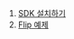 1. [SDK 설치하기](https://github.com/CREVIS/Camera/tree/master/Examples/SDK%20%EC%84%A4%EC%B9%98%ED%95%98%EA%B8%B0)
2. [Flip 예제](https://github.com/CREVIS/Camera/tree/master/Examples/Flip%EC%98%88%EC%A0%9C)
